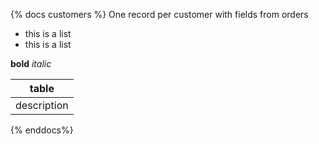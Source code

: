 {% docs customers %}
One record per customer with fields from orders

* this is a list
* this is a list

**bold** _italic_

|table|
|-----|
|description|

{% enddocs%}
